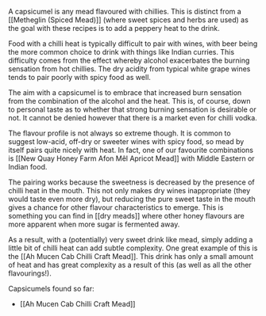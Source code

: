 A capsicumel is any mead flavoured with chillies. This is distinct from a [[Metheglin (Spiced Mead)]] (where sweet spices and herbs are used) as the goal with these recipes is to add a peppery heat to the drink.

Food with a chilli heat is typically difficult to pair with wines, with beer being the more common choice to drink with things like Indian curries. This difficulty comes from the effect whereby alcohol exacerbates the burning sensation from hot chillies. The dry acidity from typical white grape wines tends to pair poorly with spicy food as well.

The aim with a capsicumel is to embrace that increased burn sensation from the combination of the alcohol and the heat. This is, of course, down to personal taste as to whether that strong burning sensation is desirable or not. It cannot be denied however that there is a market even for chilli vodka.

The flavour profile is not always so extreme though. It is common to suggest low-acid, off-dry or sweeter wines with spicy food, so mead by itself pairs quite nicely with heat. In fact, one of our favourite combinations is [[New Quay Honey Farm Afon Mêl Apricot Mead]] with Middle Eastern or
Indian food.

The pairing works because the sweetness is decreased by the presence of chilli heat in the mouth. This not only makes dry wines inappropriate (they would taste even more dry), but reducing the pure sweet taste in the mouth gives a chance for other flavour characteristics to emerge. This is something you can find in [[dry meads]] where other honey flavours are more apparent when more sugar is fermented away.

As a result, with a (potentially) very sweet drink like mead, simply adding a little bit of chilli heat can add subtle complexity. One great example of this is the [[Ah Mucen Cab Chilli Craft Mead]]. This drink has only a small amount of heat and has great complexity as a result of this (as well as all the other flavourings!).

Capsicumels found so far:

- [[Ah Mucen Cab Chilli Craft Mead]]

